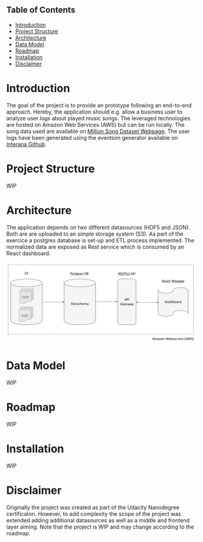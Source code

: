 ## Table of Contents

- [Introduction](#introduction)
- [Project Structure](#project-structure)
- [Architecture](#architecture)
- [Data Model](#data-model)
- [Roadmap](#roadmap)
- [Installation](#installation)
- [Disclaimer](#disclaimer)

# Introduction

The goal of the project is to provide an prototype following an end-to-end approach. Hereby, the application
should e.g. allow a business user to analyze user logs about played music songs. The leveraged technologies are hosted 
on Amazon Web Services (AWS) but can be run locally. The song data used are available on 
<a href="http://millionsongdataset.com/pages/getting-dataset/" target="_blank">Million Song Dataset Webpage</a>. 
The user logs have been generated using the eventsim generator available on <a href="https://github.com/Interana/eventsim" target="_blank">Interana Github</a>.  

# Project Structure

WIP

# Architecture

The application depends on two different datasources (HDF5 and JSON). Both are are uploaded to an simple storage system (S3). As part of the exercice a postgres
database is set-up and ETL process implemented. The normalized data are exposed as Rest service which is consumed by an React dashboard.

![alt Image not available](https://raw.githubusercontent.com/MatthiasReichel/Data-Modeling-Postgres/master/img/Architecture.PNG)

# Data Model

WIP


# Roadmap

WIP

# Installation

WIP

# Disclaimer

Originally the project was created as part of the Udacity Nanodegree certificaton. However, to add complexity the scope
of the project was extended adding additional datasources as well as a middle and frontend layer aiming.
Note that the project is WIP and may change according to the roadmap.